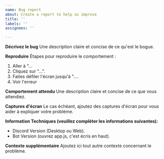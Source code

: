 ```yaml
---
name: Bug report
about: Create a report to help us improve
title: ''
labels: ''
assignees: ''

---
```


**Décrivez le bug**
Une description claire et concise de ce qu'est le bogue.

**Reproduire**
Étapes pour reproduire le comportement :
1. Aller à "...
2. Cliquez sur "...".
3. Faites défiler l'écran jusqu'à "....
4. Voir l'erreur

**Comportement attendu**
Une description claire et concise de ce que vous attendiez.

**Captures d'écran**
Le cas échéant, ajoutez des captures d'écran pour vous aider à expliquer votre problème.

**Information Techniques (veuillez compléter les informations suivantes):**
 - Discord Version (Desktop ou Web).
 - Bot Version (ouvrez app.js, c'est écris en haut).


**Contexte supplémentaire**
Ajoutez ici tout autre contexte concernant le problème.
